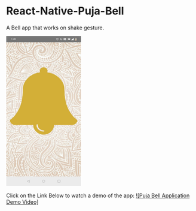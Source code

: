 # React-Native-Puja-Bell
A Bell app that works on shake gesture.

<img src="BellImage.jpeg" width="200" height="400" />

Click on the Link Below to watch a demo of the app:
[![Puja Bell Application Demo Video]](https://youtu.be/PtLw6I0II68)


